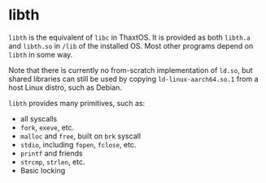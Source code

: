 # libth

`libth` is the equivalent of `libc` in ThaxtOS.
It is provided as both `libth.a` and `libth.so` in `/lib` of the installed OS.
Most other programs depend on `libth` in some way.

Note that there is currently no from-scratch implementation of `ld.so`, but shared libraries can still be used by copying `ld-linux-aarch64.so.1` from a host Linux distro, such as Debian.

`libth` provides many primitives, such as:
- all syscalls
- `fork`, `exeve`, etc.
- `malloc` and `free`, built on `brk` syscall
- `stdio`, including `fopen`, `fclose`, etc.
- `printf` and friends
- `strcmp`, `strlen`, etc.
- Basic locking
